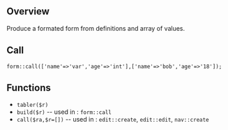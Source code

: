 ## Overview

Produce a formated form from definitions and array of values.

## Call

`form::call(['name'=>'var','age'=>'int'],['name'=>'bob','age'=>'18']);`

## Functions

- `tabler($r)`
- `build($r)` -- used in : `form::call`
- `call($ra,$r=[])` -- used in : `edit::create`, `edit::edit`, `nav::create`
